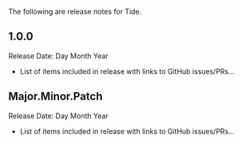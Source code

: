 The following are release notes for Tide.

## 1.0.0
Release Date: Day Month Year
* List of items included in release with links to GitHub issues/PRs...

## Major.Minor.Patch
Release Date: Day Month Year
* List of items included in release with links to GitHub issues/PRs...
